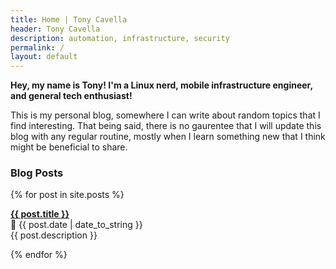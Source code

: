 ```yaml
---
title: Home | Tony Cavella
header: Tony Cavella
description: automation, infrastructure, security
permalink: /
layout: default
---
```

<p><b>Hey, my name is Tony! I'm a Linux nerd, mobile infrastructure engineer, and general tech enthusiast!</b></p>
<p>This is my personal blog, somewhere I can write about random topics that I find interesting. That being 
said, there is no gaurentee that I will update this blog with any regular routine, mostly when I learn something 
new that I think might be beneficial to share. </p>

<h3>Blog Posts</h3>

{% for post in site.posts %}
  <p><b><a href="{{ post.url }}">{{ post.title }}</a></b><br>
  📅 {{ post.date | date_to_string }}<br>
  {{ post.description }}</p>
{% endfor %}